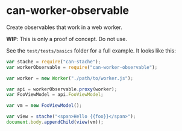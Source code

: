 # can-worker-observable

Create observables that work in a web worker.

__WIP__: This is only a proof of concept. Do not use.

See the `test/tests/basics` folder for a full example. It looks like this:

```js
var stache = require("can-stache");
var workerObservable = require("can-worker-observable");

var worker = new Worker("./path/to/worker.js");

var api = workerObservable.proxy(worker);
var FooViewModel = api.FooViewModel;

var vm = new FooViewModel();

var view = stache("<span>Hello {{foo}}</span>");
document.body.appendChild(view(vm));
```
